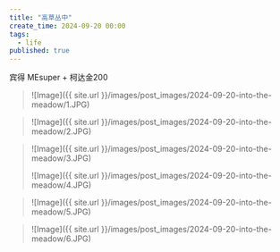 ```yaml
---
title: "高草丛中"
create_time: 2024-09-20 00:00
tags:
  - life
published: true
---
```

宾得 MEsuper + 柯达金200

> ![Image]({{ site.url }}/images/post_images/2024-09-20-into-the-meadow/1.JPG)

> ![Image]({{ site.url }}/images/post_images/2024-09-20-into-the-meadow/2.JPG)

> ![Image]({{ site.url }}/images/post_images/2024-09-20-into-the-meadow/3.JPG)
> 
> ![Image]({{ site.url }}/images/post_images/2024-09-20-into-the-meadow/4.JPG)

> ![Image]({{ site.url }}/images/post_images/2024-09-20-into-the-meadow/5.JPG)

> ![Image]({{ site.url }}/images/post_images/2024-09-20-into-the-meadow/6.JPG)
